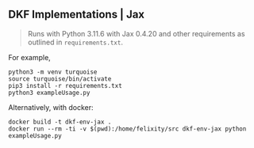 ## DKF Implementations | Jax

> Runs with Python 3.11.6 with Jax 0.4.20 and other requirements as outlined in
> `requirements.txt`.

For example,

```
python3 -m venv turquoise
source turquoise/bin/activate
pip3 install -r requirements.txt
python3 exampleUsage.py
```

Alternatively, with docker:

```
docker build -t dkf-env-jax .
docker run --rm -ti -v $(pwd):/home/felixity/src dkf-env-jax python exampleUsage.py
```
